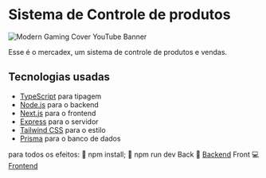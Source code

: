 # Sistema de Controle de produtos 
![Modern Gaming Cover YouTube Banner](https://github.com/user-attachments/assets/f54e3b3f-86fa-4042-8ed7-47fbd46b2a7b)

Esse é o mercadex, um sistema de controle de produtos e vendas.

## Tecnologias usadas

- [TypeScript](https://www.typescriptlang.org/) para tipagem
- [Node.js](https://nodejs.org/en/) para o backend
- [Next.js](https://nextjs.org/) para o frontend
- [Express](https://expressjs.com/) para o servidor
- [Tailwind CSS](https://tailwindcss.com/) para o estilo
- [Prisma](https://www.prisma.io/) para o banco de dados

para todos os efeitos: 🎺 npm install; 🎺 npm run dev
Back 🚬 [Backend](https://github.com/DiegoEmanuel/Mercadex-API-e-Client/tree/main/backend)
Front 💻 [Frontend](https://github.com/DiegoEmanuel/Mercadex-API-e-Client/tree/main/frontend)
